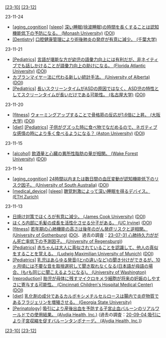 [\[23-10\]](2310.md) [\[23-12\]](2312.md)

23-11-24
* [\[aging_cognition\]](aging_cognition.md) [\[sleep\]](sleep.md) [深い睡眠(徐波睡眠)の時間を長くすることは認知機能低下の予防になる。 (Monash University)](https://www.monash.edu/news/articles/improving-deep-sleep-may-prevent-dementia,-study-finds) ([DOI](https://doi.org/10.1001/jamaneurol.2023.3889))
* [\[Dentistry\]](Dentistry.md) [口腔健康管理により術後肺炎の発症が有意に減少。 (千葉大学)](https://doi.org/10.1016/j.surg.2009.10.048)

23-11-21
* [\[Pediatrics\]](Pediatrics.md) [言語が堪能な方が幼児の語彙力向上には有利だが、非ネイティブでも話しかけることが語彙力向上の助けになる。 (Florida Atlantic University)](https://www.fau.edu/newsdesk/articles/bilingual-vocabulary-study.php) ([DOI](http://doi.org/10.1017/S030500091900028X))
* [カプランマイヤー法に代わる新しい統計手法。 (University of Alberta)](https://www.ualberta.ca/folio/2023/10/new-statistical-tool-could-mean-clinical-trials-yield-better-information-with-fewer-patients.html) ([DOI](https://doi.org/10.3390/biomedinformatics3040052))
* [\[Pediatrics\]](Pediatrics.md) [長いスクリーンタイムがASDの原因ではなく、ASD児の特性としてスクリーンタイムが長いだけである可能性。 (名古屋大学)](https://www.med.nagoya-u.ac.jp/medical_J/research/pdf/Psy_230821.pdf) ([DOI](https://doi.org/10.1016/j.psychres.2023.115395))

23-11-20
* [\[fitness\]](fitness.md) [ウォーミングアップすることで骨格筋の反応が1.6倍に上昇。 (大阪大学)](http://www.protein.osaka-u.ac.jp/achievements/20231024/) ([DOI](https://doi.org/10.1085/jgp.202313414))
* [\[diet\]](diet.md) [\[Pediatrics\]](Pediatrics.md) [子供がグズった時に食べ物でなだめるので、ネガティブな感情の時により多く食べるようになる？ (Aston University)](https://www.aston.ac.uk/latest-news/children-young-four-eat-more-when-bored) ([DOI](https://doi.org/10.1016/j.foodqual.2023.105008))

23-11-15
* [\[alcohol\]](alcohol.md) [飲酒量と心臓の異所性脂肪の量が相関。 (Wake Forest University)](https://newsroom.wakehealth.edu/news-releases/2023/09/study-finds-heavy-alcohol-consumption-linked-to-ectopic-fat) ([DOI](https://doi.org/10.1161/JAHA.123.030470))

23-11-14
* [\[aging_cognition\]](aging_cognition.md) [24時間以内または数日間の血圧変動が認知機能低下のリスク因子。 (University of South Australia)](https://www.unisa.edu.au/media-centre/Releases/2023/fluctuating-blood-pressure-a-warning-sign-for-dementia-and-heart-disease/) ([DOI](https://doi.org/10.1016/j.cccb.2023.100181))
* [\[medical_device\]](medical_device.md) [\[sleep\]](sleep.md) [聴覚刺激によって深い睡眠を得るデバイス。 (ETH Zurich)](https://ethz.ch/en/news-and-events/eth-news/news/2017/11/get-a-better-nights-sleep.ethz_search.html)

23-11-13
* [日焼け対策でほくろが有意に減少。 (James Cook University)](https://www.jcu.edu.au/news/releases/2023/june/covering-children-checks-cancer) ([DOI](https://doi.org/10.3390/cancers15061762))
* [ほくろ内部に毛髪の成長を活性化させる分子がある。 (UC Irvine)](https://news.uci.edu/2023/06/21/uc-irvine-led-researchers-reveal-new-molecular-mechanism-for-stimulating-hair-growth/) ([DOI](https://doi.org/10.1038/s41586-023-06172-8))
* [\[fitness\]](fitness.md) [若年期の心肺機能の高さは後年のがん発症リスクと逆相関。 (University of Gothenburg)](https://www.gu.se/en/news/good-fitness-levels-in-youth-linked-to-lower-cancer-risk) ([DOI](https://doi.org/10.1136/bjsports-2022-106617)、過去の調査：[23-07-31 心肺持久力ががん死亡率低下の予測因子。 (University of Regensburg)](2307.md))
* [\[Pediatrics\]](Pediatrics.md) [赤ちゃんは大人に真似されていることを認識して、他人の真似をすることを覚える。 (Ludwig Maximilian University of Munich)](https://www.lmu.de/en/about-lmu/structure/central-university-administration/communications-and-media-relations/press-room/press-release/origin-of-cultural-learning-babies-imitate-because-they-are-imitated-2.html) ([DOI](https://doi.org/10.1016/j.cub.2023.08.084))
* [\[Pediatrics\]](Pediatrics.md) [乳児はあらゆる発音(lとrの違いなど)の聞き分けができるが、10ヶ月頃には不要な音を取捨選択して聞き取れなくなる(日本語が母語の場合、lもrも同じに聞こえるようになる)。 (University of Washington)](https://doi.org/10.1111%2Fj.1751-228X.2011.01121.x)
* [\[reproduction\]](reproduction.md) [胎児が母体に残すマイクロキメラ細胞が将来の妊娠のしやすさに寄与する可能性。 (Cincinnati Children's Hospital Medical Center)](https://scienceblog.cincinnatichildrens.org/moms-ability-to-remember-prior-pregnancies-suggests-new-strategies-for-preventing-complications/) ([DOI](https://doi.org/10.1126/science.adf9325))
* [\[diet\]](diet.md) [乳化剤の成分であるカルボキシメチルセルロースは腸内で炎症物質であるフラジェリンを増殖させる。 (Georgia State University)](http://doi.org/10.1136/gutjnl-2016-313099)
* [\[Perinatology\]](Perinatology.md) [吸引により産後出血を予防する子宮止血バルーンのリアルワールドでの使用結果。 (Alydia Health, Inc.)](https://doi.org/10.1016/j.ajog.2022.11.1308) (過去の調査：[20-09-04 吸引により子宮収縮を促すバルーンタンポナーデ。 (Alydia Health, Inc.)](2009.md))

[\[23-10\]](2310.md) [\[23-12\]](2312.md)
